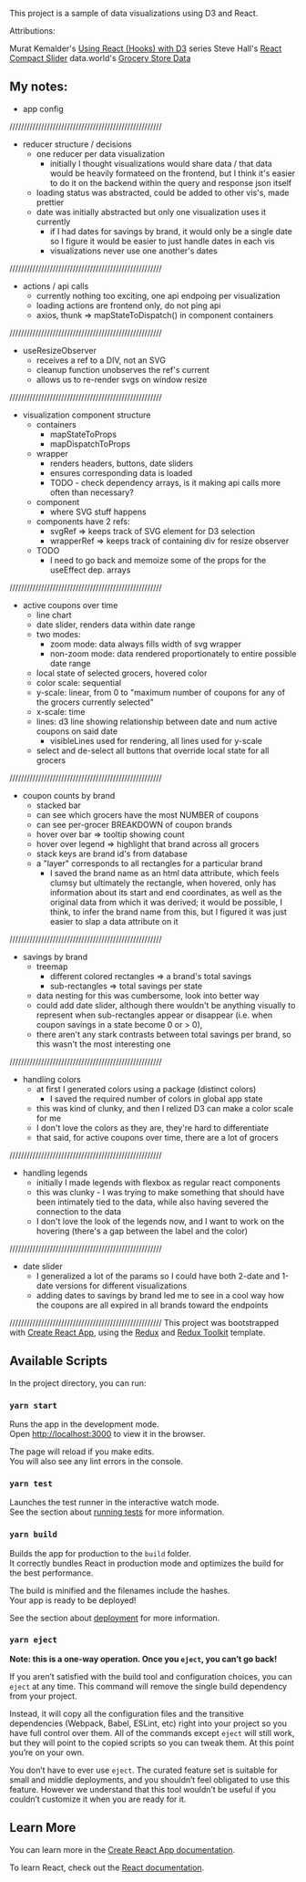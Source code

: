 This project is a sample of data visualizations using D3 and React.

Attributions:

Murat Kemalder's [Using React (Hooks) with D3](https://dev.to/muratkemaldar/video-using-react-hooks-with-d3-the-basics-519k) series
Steve Hall's [React Compact Slider](https://codesandbox.io/s/rw97j317p)
data.world's [Grocery Store Data](https://data.world/usda/grocery-stores)

## My notes:

- app config

/////////////////////////////////////////////////////

- reducer structure / decisions
  - one reducer per data visualization
    - initially I thought visualizations would share data /
      that data would be heavily formateed on the frontend,
      but I think it's easier to do it on the backend within the query
      and response json itself
  - loading status was abstracted, could be added to other vis's, made prettier
  - date was initially abstracted but only one visualization uses it currently
    - if I had dates for savings by brand, it would only be a single date
      so I figure it would be easier to just handle dates in each vis
    - visualizations never use one another's dates

/////////////////////////////////////////////////////

- actions / api calls
  - currently nothing too exciting, one api endpoing per visualization
  - loading actions are frontend only, do not ping api
  - axios, thunk => mapStateToDispatch() in component containers

/////////////////////////////////////////////////////

  - useResizeObserver
    - receives a ref to a DIV, not an SVG
    - cleanup function unobserves the ref's current
    - allows us to re-render svgs on window resize
    
/////////////////////////////////////////////////////

  - visualization component structure
    - containers  
      - mapStateToProps
      - mapDispatchToProps
    - wrapper
      - renders headers, buttons, date sliders
      - ensures corresponding data is loaded
      - TODO - check dependency arrays, is it making api calls more often than necessary?
    - component
      - where SVG stuff happens
    - components have 2 refs:
      - svgRef => keeps track of SVG element for D3 selection
      - wrapperRef => keeps track of containing div for resize observer
    - TODO
      - I need to go back and memoize some of the props for the useEffect dep. arrays

/////////////////////////////////////////////////////

- active coupons over time
  - line chart
  - date slider, renders data within date range
  - two modes:
    - zoom mode: data always fills width of svg wrapper
    - non-zoom mode: data rendered proportionately to entire possible date range
  - local state of selected grocers, hovered color
  - color scale: sequential
  - y-scale: linear, from 0 to "maximum number of coupons for any of the grocers
    currently selected"
  - x-scale: time
  - lines: d3 line showing relationship between date and num active coupons on said date
    - visibleLines used for rendering, all lines used for y-scale
  - select and de-select all buttons that override local state for all grocers

/////////////////////////////////////////////////////

- coupon counts by brand
  - stacked bar
  - can see which grocers have the most NUMBER of coupons
  - can see per-grocer BREAKDOWN of coupon brands
  - hover over bar => tooltip showing count
  - hover over legend => highlight that brand across all grocers
  - stack keys are brand id's from database
  - a "layer" corresponds to all rectangles for a particular brand
    - I saved the brand name as an html data attribute, which feels clumsy
      but ultimately the rectangle, when hovered, only has
      information about its start and end coordinates,
      as well as the original data from which it was derived;
      it would be possible, I think, to infer the brand name from this, 
      but I figured it was just easier to slap a data attribute on it

/////////////////////////////////////////////////////

- savings by brand
  - treemap
    - different colored rectangles => a brand's total savings
    - sub-rectangles => total savings per state
  - data nesting for this was cumbersome, look into better way
  - could add date slider, although there wouldn't be anything visually to 
    represent when sub-rectangles appear or disappear
    (i.e. when coupon savings in a state become 0 or > 0),
  - there aren't any stark contrasts between total savings per brand,
    so this wasn't the most interesting one

/////////////////////////////////////////////////////

- handling colors
  - at first I generated colors using a package (distinct colors)
    - I saved the required number of colors in global app state
  - this was kind of clunky, and then I relized D3 can make a color scale for me
  - I don't love the colors as they are, they're hard to differentiate
  - that said, for active coupons over time, there are a lot of grocers

/////////////////////////////////////////////////////

- handling legends
  - initially I made legends with flexbox as regular react components
  - this was clunky - I was trying to make something that should have been
    intimately tied to the data, while also having severed the connection
    to the data
  - I don't love the look of the legends now, and I want to work on
    the hovering (there's a gap between the label and the color)

/////////////////////////////////////////////////////

  - date slider
    - I generalized a lot of the params so I could have
      both 2-date and 1-date versions for different visualizations
    - adding dates to savings by brand led me to see in a cool way
      how the coupons are all expired in all brands toward the endpoints

/////////////////////////////////////////////////////
This project was bootstrapped with [Create React App](https://github.com/facebook/create-react-app), using the [Redux](https://redux.js.org/) and [Redux Toolkit](https://redux-toolkit.js.org/) template.

## Available Scripts

In the project directory, you can run:

### `yarn start`

Runs the app in the development mode.<br />
Open [http://localhost:3000](http://localhost:3000) to view it in the browser.

The page will reload if you make edits.<br />
You will also see any lint errors in the console.

### `yarn test`

Launches the test runner in the interactive watch mode.<br />
See the section about [running tests](https://facebook.github.io/create-react-app/docs/running-tests) for more information.

### `yarn build`

Builds the app for production to the `build` folder.<br />
It correctly bundles React in production mode and optimizes the build for the best performance.

The build is minified and the filenames include the hashes.<br />
Your app is ready to be deployed!

See the section about [deployment](https://facebook.github.io/create-react-app/docs/deployment) for more information.

### `yarn eject`

**Note: this is a one-way operation. Once you `eject`, you can’t go back!**

If you aren’t satisfied with the build tool and configuration choices, you can `eject` at any time. This command will remove the single build dependency from your project.

Instead, it will copy all the configuration files and the transitive dependencies (Webpack, Babel, ESLint, etc) right into your project so you have full control over them. All of the commands except `eject` will still work, but they will point to the copied scripts so you can tweak them. At this point you’re on your own.

You don’t have to ever use `eject`. The curated feature set is suitable for small and middle deployments, and you shouldn’t feel obligated to use this feature. However we understand that this tool wouldn’t be useful if you couldn’t customize it when you are ready for it.

## Learn More

You can learn more in the [Create React App documentation](https://facebook.github.io/create-react-app/docs/getting-started).

To learn React, check out the [React documentation](https://reactjs.org/).
